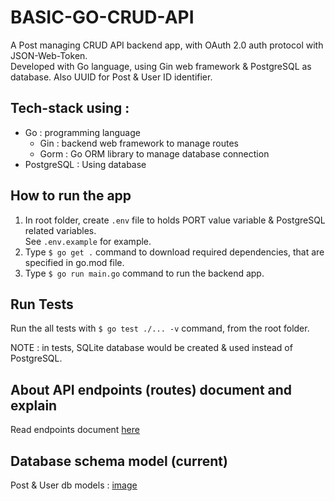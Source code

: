 # BASIC-GO-CRUD-API
A Post managing CRUD API backend app, with OAuth 2.0 auth protocol with JSON-Web-Token. <br/>
Developed with Go language, using Gin web framework &amp; PostgreSQL as database. Also UUID for Post & User ID identifier.


## Tech-stack using :
* Go : programming language
  * Gin : backend web framework to manage routes
  * Gorm : Go ORM library to manage database connection
* PostgreSQL : Using database


## How to run the app
1. In root folder, create `.env` file to holds PORT value variable & PostgreSQL related variables.<br/>
  See `.env.example` for example.
2. Type `$ go get .` command to download required dependencies, that are specified in go.mod file.
3. Type `$ go run main.go` command to run the backend app.


## Run Tests
Run the all tests with `$ go test ./... -v` command, from the root folder.

NOTE : in tests, SQLite database would be created & used instead of PostgreSQL.


## About API endpoints (routes) document and explain
Read endpoints document [here](docs/go-crud-api-endpoint-doc.pdf)


## Database schema model (current)
Post & User db models : [image](docs/current_database_schema_models.png)
